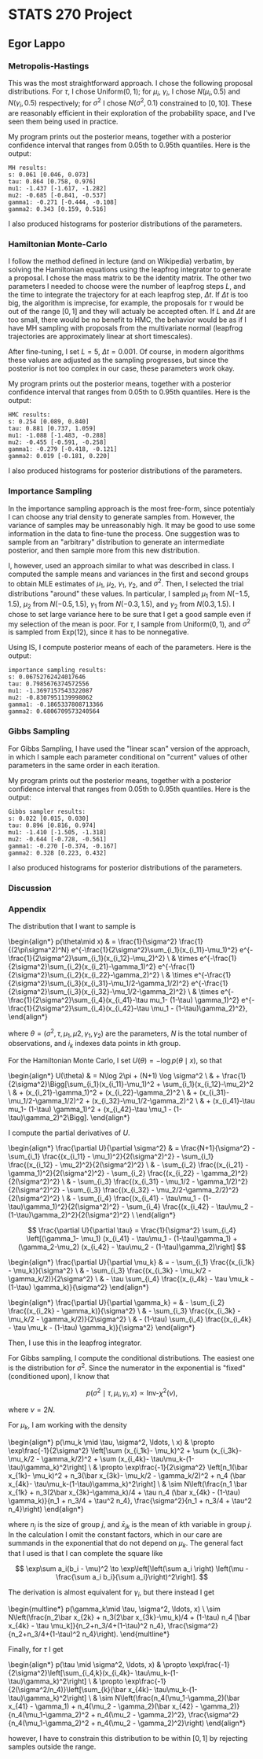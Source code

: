 # STATS 270 Project

## Egor Lappo

### Metropolis-Hastings 

This was the most straightforward approach. I chose the following proposal distributions. For $\tau$, I chose $\text{Uniform}(0,1)$; for $\mu_i$, $\gamma_i$, I chose $N(\mu_i, 0.5)$ and $N(\gamma_i,0.5)$ respectively; for $\sigma^2$ I chose $N(\sigma^2, 0.1)$ constrained to $[0,10]$. These are reasonably efficient in their exploration of the probability space, and I've seen them being used in practice. 

My program prints out the posterior means, together with a posterior confidence interval that ranges from $0.05$th to $0.95$th quantiles. Here is the output:

```
MH results:
s: 0.061 [0.046, 0.073]
tau: 0.864 [0.758, 0.976]
mu1: -1.437 [-1.617, -1.282]
mu2: -0.685 [-0.841, -0.537]
gamma1: -0.271 [-0.444, -0.108]
gamma2: 0.343 [0.159, 0.516]
```

I also produced histograms for posterior distributions of the parameters.

### Hamiltonian Monte-Carlo

I follow the method defined in lecture (and on Wikipedia) verbatim, by solving the Hamiltonian equations using the leapfrog integrator to generate a proposal. I chose the mass matrix to be the identity matrix. The other two parameters I needed to choose were the number of leapfrog steps $L$, and the time to integrate the trajectory for at each leapfrog step, $\Delta t$. If $\Delta t$ is too big, the algorithm is imprecise, for example, the proposals for $\tau$ would be out of the range $[0,1]$ and they will actualy be accepted often. If $L$ and $\Delta t$ are too small, there would be no benefit to HMC, the behavior would be as if I have MH sampling with proposals from the multivariate normal (leapfrog trajectories are approximately linear at short timescales). 

After fine-tuning, I set $L = 5$, $\Delta t=  0.001$. Of course, in modern algorithms these values are adjusted as the sampling progresses, but since the posterior is not too complex in our case, these parameters work okay.

My program prints out the posterior means, together with a posterior confidence interval that ranges from $0.05$th to $0.95$th quantiles. Here is the output:

```
HMC results:
s: 0.254 [0.089, 0.840]
tau: 0.881 [0.737, 1.059]
mu1: -1.088 [-1.483, -0.288]
mu2: -0.455 [-0.591, -0.258]
gamma1: -0.279 [-0.418, -0.121]
gamma2: 0.019 [-0.181, 0.220]
```

I also produced histograms for posterior distributions of the parameters.

### Importance Sampling

In the importance sampling approach is the most free-form, since potentialy I can choose any trial density to generate samples from. However, the variance of samples may be unreasonably high. It may be good to use some information in the data to fine-tune the process. One suggestion was to sample from an "arbitrary" distribution to generate an intermediate posterior, and then sample more from this new distribution.

I, however, used an approach similar to what was described in class. I computed the sample means and variances in the first and second groups to obtain MLE estimates of $\mu_1$, $\mu_2$, $\gamma_1$, $\gamma_2$, and $\sigma^2$. Then, I selected the trial distributions "around" these values. In particular, I sampled $\mu_1$ from $N(-1.5,1.5)$, $\mu_2$ from $N(-0.5,1.5)$, $\gamma_1$ from $N(-0.3,1.5)$, and $\gamma_2$ from $N(0.3,1.5)$. I chose to set large variance here to be sure that I get a good sample even if my selection of the mean is poor. For $\tau$, I sample from $\text{Uniform}(0,1)$, and $\sigma^2$ is sampled from $\text{Exp}(12)$, since it has to be nonnegative.

Using IS, I compute posterior means of each of the parameters. Here is the output:

```
importance sampling results:
s: 0.06752762424017646
tau: 0.7985676374572556
mu1: -1.3697157543322087
mu2: -0.8307951139998062
gamma1: -0.1865337808713366
gamma2: 0.6806709573240564
```

### Gibbs Sampling

For Gibbs Sampling, I have used the "linear scan" version of the approach, in which I sample each parameter conditional on "current" values of other parameters in the same order in each iteration. 

My program prints out the posterior means, together with a posterior confidence interval that ranges from $0.05$th to $0.95$th quantiles. Here is the output:

```
Gibbs sampler results:
s: 0.022 [0.015, 0.030]
tau: 0.896 [0.816, 0.974]
mu1: -1.410 [-1.505, -1.318]
mu2: -0.644 [-0.728, -0.561]
gamma1: -0.270 [-0.374, -0.167]
gamma2: 0.328 [0.223, 0.432]
```

I also produced histograms for posterior distributions of the parameters.

### Discussion



### Appendix 

The distribution that I want to sample is 

\begin{align*} 
    p(\theta\mid x) & =  \frac{1}{\sigma^2} \frac{1}{(2\pi\sigma^2)^N} e^{-\frac{1}{2\sigma^2}\sum_{i_1}(x_{i_11}-\mu_1)^2} e^{-\frac{1}{2\sigma^2}\sum_{i_1}(x_{i_12}-\mu_2)^2} \\
    & \times e^{-\frac{1}{2\sigma^2}\sum_{i_2}(x_{i_21}-\gamma_1)^2} e^{-\frac{1}{2\sigma^2}\sum_{i_2}(x_{i_22}-\gamma_2)^2} \\
    & \times e^{-\frac{1}{2\sigma^2}\sum_{i_3}(x_{i_31}-\mu_1/2-\gamma_1/2)^2} e^{-\frac{1}{2\sigma^2}\sum_{i_3}(x_{i_32}-\mu_1/2-\gamma_2)^2} \\ 
    & \times e^{-\frac{1}{2\sigma^2}\sum_{i_4}(x_{i_41}-\tau mu_1- (1-\tau) \gamma_1)^2} e^{-\frac{1}{2\sigma^2}\sum_{i_4}(x_{i_42}-\tau \mu_1 - (1-\tau)\gamma_2)^2},
\end{align*}

where $\theta=(\sigma^2, \tau, \mu_1, \mu2, \gamma_1, \gamma_2)$ are the parameters, $N$ is the total number of observations, and $i_k$ indexes data points in $k$th group.

For the Hamiltonian Monte Carlo, I set $U(\theta) = -\log p(\theta\mid x)$, so that 

\begin{align*}
    U(\theta) & = N\log 2\pi +  (N+1) \log \sigma^2 \\
    & + \frac{1}{2\sigma^2}\Bigg[\sum_{i_1}(x_{i_11}-\mu_1)^2 + \sum_{i_1}(x_{i_12}-\mu_2)^2 \\
    & + (x_{i_21}-\gamma_1)^2 + (x_{i_22}-\gamma_2)^2 \\ 
    & + (x_{i_31}-\mu_1/2-\gamma_1/2)^2 + (x_{i_32}-\mu_1/2-\gamma_2)^2 \\
    & + (x_{i_41}-\tau mu_1- (1-\tau) \gamma_1)^2 + (x_{i_42}-\tau \mu_1 - (1-\tau)\gamma_2)^2\Bigg].
\end{align*}

I compute the partial derivatives of $U$.

\begin{align*}
    \frac{\partial U}{\partial \sigma^2} & = \frac{N+1}{\sigma^2} - \sum_{i_1} \frac{(x_{i_11} - \mu_1)^2}{2(\sigma^2)^2} - \sum_{i_1} \frac{(x_{i_12} - \mu_2)^2}{2(\sigma^2)^2} \\
    & - \sum_{i_2} \frac{(x_{i_21} - \gamma_1)^2}{2(\sigma^2)^2} - \sum_{i_2} \frac{(x_{i_22} - \gamma_2)^2}{2(\sigma^2)^2} \\
    & - \sum_{i_3} \frac{(x_{i_31} - \mu_1/2 - \gamma_1/2)^2}{2(\sigma^2)^2} - \sum_{i_3} \frac{(x_{i_32} - \mu_2/2-\gamma_2/2)^2}{2(\sigma^2)^2} \\
    & - \sum_{i_4} \frac{(x_{i_41} - \tau\mu_1 - (1-\tau)\gamma_1)^2}{2(\sigma^2)^2} - \sum_{i_4} \frac{(x_{i_42} - \tau\mu_2 - (1-\tau)\gamma_2)^2}{2(\sigma^2)^2} \\
\end{align*}


$$
\frac{\partial U}{\partial \tau} = \frac{1}{\sigma^2} \sum_{i_4} \left[(\gamma_1- \mu_1) (x_{i_41} - \tau\mu_1 - (1-\tau)\gamma_1) + (\gamma_2-\mu_2) (x_{i_42} - \tau\mu_2 - (1-\tau)\gamma_2)\right]
$$

\begin{align*}
\frac{\partial U}{\partial \mu_k} & = - \sum_{i_1} \frac{(x_{i_1k} - \mu_k)}{\sigma^2} \\
& - \sum_{i_3} \frac{(x_{i_3k} - \mu_k/2 - \gamma_k/2)}{2\sigma^2} \\
& - \tau \sum_{i_4} \frac{(x_{i_4k} - \tau \mu_k - (1-\tau) \gamma_k)}{\sigma^2}
\end{align*}

\begin{align*}
\frac{\partial U}{\partial \gamma_k} = & - \sum_{i_2} \frac{(x_{i_2k} - \gamma_k)}{\sigma^2} \\
& - \sum_{i_3} \frac{(x_{i_3k} - \mu_k/2 - \gamma_k/2)}{2\sigma^2} \\
& - (1-\tau) \sum_{i_4} \frac{(x_{i_4k} - \tau \mu_k - (1-\tau) \gamma_k)}{\sigma^2}
\end{align*}

Then, I use this in the leapfrog integrator.

For Gibbs sampling, I compute the conditional distributions. The easiest one is the distribution for $\sigma^2$. Since the numerator in the exponential is "fixed" (conditioned upon), I know that 

$$
p(\sigma^2 \mid \tau, \mu_i, \gamma_i, x) \propto \text{Inv-}\chi^2(\nu),
$$

where $\nu = 2N$.

For $\mu_k$, I am working with the density 

\begin{align*}
p(\mu_k \mid \tau, \sigma^2, \ldots, \ x) & \propto \exp\frac{-1}{2\sigma^2} \left[\sum (x_{i_1k}- \mu_k)^2 + \sum (x_{i_3k}- \mu_k/2 - \gamma_k/2)^2 + \sum (x_{i_4k}- \tau\mu_k-(1-\tau)\gamma_k)^2\right] \\
& \propto \exp\frac{-1}{2\sigma^2} \left[n_1(\bar x_{1k}- \mu_k)^2 + n_3(\bar x_{3k}- \mu_k/2 - \gamma_k/2)^2 + n_4 (\bar x_{4k}- \tau\mu_k-(1-\tau)\gamma_k)^2\right] \\
& \sim N\left(\frac{n_1 \bar x_{1k} + n_3(2\bar x_{3k}-\gamma_k)/4 + \tau n_4 (\bar x_{4k} - (1-\tau) \gamma_k)}{n_1 + n_3/4 + \tau^2 n_4}, \frac{\sigma^2}{n_1 + n_3/4 + \tau^2 n_4}\right)
\end{align*}

where $n_j$ is the size of group $j$, and $\bar x_{jk}$ is the mean of $k$th variable in group $j$. In the calculation I omit the constant factors, which in our care are summands in the exponential that do not depend on $\mu_k$. The general fact that I used is that I can complete the square like

$$
    \exp\sum a_i(b_i - \mu)^2 \to \exp\left[\left(\sum a_i \right) \left(\mu - \frac{\sum a_i b_i}{\sum a_i}\right)^2\right].
$$

The derivation is almost equivalent for $\gamma_i$, but there instead I get 

\begin{multline*}
p(\gamma_k\mid \tau, \sigma^2, \ldots, x) \\ \sim N\left(\frac{n_2\bar x_{2k} + n_3(2\bar x_{3k}-\mu_k)/4 + (1-\tau) n_4 [\bar x_{4k} - \tau \mu_k]}{n_2+n_3/4+(1-\tau)^2 n_4}, \frac{\sigma^2}{n_2+n_3/4+(1-\tau)^2 n_4}\right).
\end{multline*}

Finally, for $\tau$ I get

\begin{align*}
p(\tau \mid \sigma^2, \ldots, x) & \propto \exp\frac{-1}{2\sigma^2}\left[\sum_{i_4,k}(x_{i_4k}- \tau\mu_k-(1-\tau)\gamma_k)^2\right] \\
& \propto \exp\frac{-1}{2(\sigma^2/n_4)}\left[\sum_{k}(\bar x_{4k}- \tau\mu_k-(1-\tau)\gamma_k)^2\right] \\
& \sim N\left(\frac{n_4(\mu_1-\gamma_2)(\bar x_{41} - \gamma_1) + n_4(\mu_2 - \gamma_2)(\bar x_{42} - \gamma_2)}{n_4(\mu_1-\gamma_2)^2 + n_4(\mu_2 - \gamma_2)^2}, \frac{\sigma^2}{n_4(\mu_1-\gamma_2)^2 + n_4(\mu_2 - \gamma_2)^2}\right)
\end{align*}

however, I have to constrain this distribution to be within $[0,1]$ by rejecting samples outside the range.